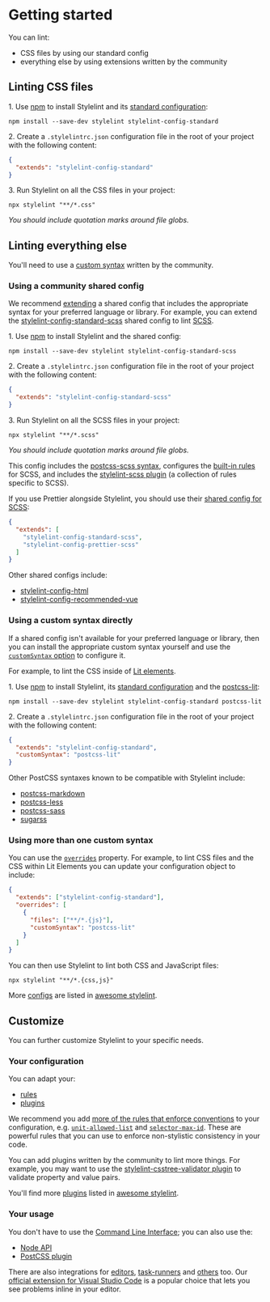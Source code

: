 # Getting started

You can lint:

- CSS files by using our standard config
- everything else by using extensions written by the community

## Linting CSS files

1\. Use [npm](https://docs.npmjs.com/about-npm/) to install Stylelint and its [standard configuration](https://www.npmjs.com/package/stylelint-config-standard):

```shell
npm install --save-dev stylelint stylelint-config-standard
```

2\. Create a `.stylelintrc.json` configuration file in the root of your project with the following content:

```json
{
  "extends": "stylelint-config-standard"
}
```

3\. Run Stylelint on all the CSS files in your project:

```shell
npx stylelint "**/*.css"
```

_You should include quotation marks around file globs._

## Linting everything else

You'll need to use a [custom syntax](usage/options.md#customsyntax) written by the community.

### Using a community shared config

We recommend [extending](../user-guide/configure.md#extends) a shared config that includes the appropriate syntax for your preferred language or library. For example, you can extend the [stylelint-config-standard-scss](https://www.npmjs.com/package/stylelint-config-standard-scss) shared config to lint [SCSS](https://sass-lang.com/).

1\. Use [npm](https://docs.npmjs.com/about-npm/) to install Stylelint and the shared config:

```console
npm install --save-dev stylelint stylelint-config-standard-scss
```

2\. Create a `.stylelintrc.json` configuration file in the root of your project with the following content:

```json
{
  "extends": "stylelint-config-standard-scss"
}
```

3\. Run Stylelint on all the SCSS files in your project:

```shell
npx stylelint "**/*.scss"
```

_You should include quotation marks around file globs._

This config includes the [postcss-scss syntax](https://www.npmjs.com/package/postcss-scss), configures the [built-in rules](../user-guide/rules.md) for SCSS, and includes the [stylelint-scss plugin](https://www.npmjs.com/package/stylelint-scss) (a collection of rules specific to SCSS).

If you use Prettier alongside Stylelint, you should use their [shared config for SCSS](https://www.npmjs.com/package/stylelint-config-prettier-scss):

```json
{
  "extends": [
    "stylelint-config-standard-scss",
    "stylelint-config-prettier-scss"
  ]
}
```

Other shared configs include:

- [stylelint-config-html](https://www.npmjs.com/package/stylelint-config-html)
- [stylelint-config-recommended-vue](https://www.npmjs.com/package/stylelint-config-recommended-vue)

### Using a custom syntax directly

If a shared config isn't available for your preferred language or library, then you can install the appropriate custom syntax yourself and use the [`customSyntax` option](../user-guide/usage/options.md#customsyntax) to configure it.

For example, to lint the CSS inside of [Lit elements](https://lit.dev/).

1\. Use [npm](https://docs.npmjs.com/about-npm/) to install Stylelint, its [standard configuration](https://www.npmjs.com/package/stylelint-config-standard) and the [postcss-lit](https://www.npmjs.com/package/postcss-lit):

```shell
npm install --save-dev stylelint stylelint-config-standard postcss-lit
```

2\. Create a `.stylelintrc.json` configuration file in the root of your project with the following content:

```json
{
  "extends": "stylelint-config-standard",
  "customSyntax": "postcss-lit"
}
```

Other PostCSS syntaxes known to be compatible with Stylelint include:

- [postcss-markdown](https://www.npmjs.com/package/postcss-markdown)
- [postcss-less](https://www.npmjs.com/package/postcss-less)
- [postcss-sass](https://www.npmjs.com/package/postcss-sass)
- [sugarss](https://www.npmjs.com/package/sugarss)

### Using more than one custom syntax

You can use the [`overrides`](configure.md#overrides) property. For example, to lint CSS files and the CSS within Lit Elements you can update your configuration object to include:

```json
{
  "extends": ["stylelint-config-standard"],
  "overrides": [
    {
      "files": ["**/*.{js}"],
      "customSyntax": "postcss-lit"
    }
  ]
}
```

You can then use Stylelint to lint both CSS and JavaScript files:

```console
npx stylelint "**/*.{css,js}"
```

More [configs](https://github.com/stylelint/awesome-stylelint#configs) are listed in [awesome stylelint](https://github.com/stylelint/awesome-stylelint).

## Customize

You can further customize Stylelint to your specific needs.

### Your configuration

You can adapt your:

- [rules](configure.md#rules)
- [plugins](configure.md#plugins)

We recommend you add [more of the rules that enforce conventions](rules.md#enforce-conventions) to your configuration, e.g. [`unit-allowed-list`](../../lib/rules/unit-allowed-list/README.md) and [`selector-max-id`](../../lib/rules/selector-max-id/README.md). These are powerful rules that you can use to enforce non-stylistic consistency in your code.

You can add plugins written by the community to lint more things. For example, you may want to use the [stylelint-csstree-validator plugin](https://www.npmjs.com/package/stylelint-csstree-validator) to validate property and value pairs.

You'll find more [plugins](https://github.com/stylelint/awesome-stylelint#plugins) listed in [awesome stylelint](https://github.com/stylelint/awesome-stylelint).

### Your usage

You don't have to use the [Command Line Interface](usage/cli.md); you can also use the:

- [Node API](usage/node-api.md)
- [PostCSS plugin](usage/postcss-plugin.md)

There are also integrations for [editors](integrations/editor.md), [task-runners](integrations/task-runner.md) and [others](integrations/other.md) too. Our [official extension for Visual Studio Code](https://marketplace.visualstudio.com/items?itemName=stylelint.vscode-stylelint) is a popular choice that lets you see problems inline in your editor.
